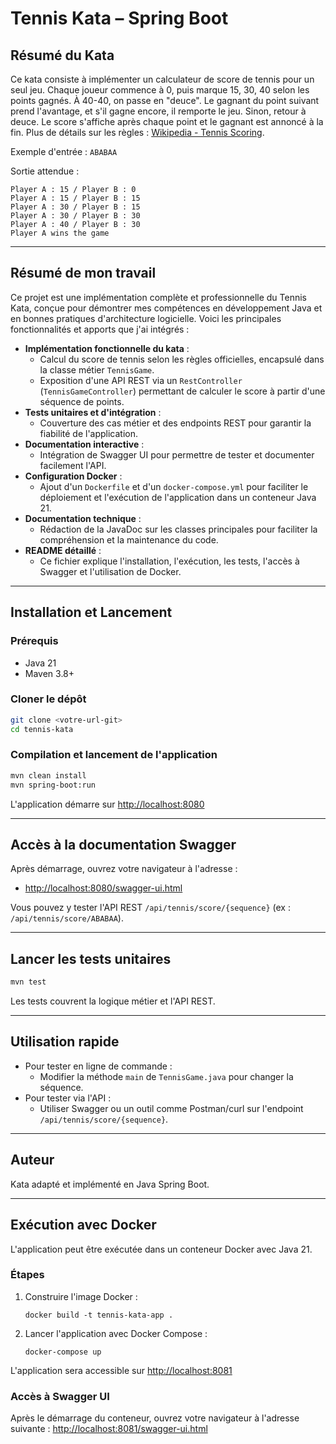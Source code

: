 # Tennis Kata – Spring Boot

## Résumé du Kata

Ce kata consiste à implémenter un calculateur de score de tennis pour un seul jeu. Chaque joueur commence à 0, puis marque 15, 30, 40 selon les points gagnés. À 40-40, on passe en "deuce". Le gagnant du point suivant prend l'avantage, et s'il gagne encore, il remporte le jeu. Sinon, retour à deuce. Le score s'affiche après chaque point et le gagnant est annoncé à la fin. Plus de détails sur les règles : [Wikipedia - Tennis Scoring](http://en.wikipedia.org/wiki/Tennis#Scoring).

Exemple d'entrée : `ABABAA`

Sortie attendue :
```
Player A : 15 / Player B : 0
Player A : 15 / Player B : 15
Player A : 30 / Player B : 15
Player A : 30 / Player B : 30
Player A : 40 / Player B : 30
Player A wins the game
```

---

## Résumé de mon travail

Ce projet est une implémentation complète et professionnelle du Tennis Kata, conçue pour démontrer mes compétences en développement Java et en bonnes pratiques d'architecture logicielle. Voici les principales fonctionnalités et apports que j'ai intégrés :

- **Implémentation fonctionnelle du kata** :
  - Calcul du score de tennis selon les règles officielles, encapsulé dans la classe métier `TennisGame`.
  - Exposition d'une API REST via un `RestController` (`TennisGameController`) permettant de calculer le score à partir d'une séquence de points.
- **Tests unitaires et d'intégration** :
  - Couverture des cas métier et des endpoints REST pour garantir la fiabilité de l'application.
- **Documentation interactive** :
  - Intégration de Swagger UI pour permettre de tester et documenter facilement l'API.
- **Configuration Docker** :
  - Ajout d'un `Dockerfile` et d'un `docker-compose.yml` pour faciliter le déploiement et l'exécution de l'application dans un conteneur Java 21.
- **Documentation technique** :
  - Rédaction de la JavaDoc sur les classes principales pour faciliter la compréhension et la maintenance du code.
- **README détaillé** :
  - Ce fichier explique l'installation, l'exécution, les tests, l'accès à Swagger et l'utilisation de Docker.
  
---

## Installation et Lancement

### Prérequis
- Java 21
- Maven 3.8+

### Cloner le dépôt
```bash
git clone <votre-url-git>
cd tennis-kata
```

### Compilation et lancement de l'application
```bash
mvn clean install
mvn spring-boot:run
```

L'application démarre sur [http://localhost:8080](http://localhost:8080)

---

## Accès à la documentation Swagger

Après démarrage, ouvrez votre navigateur à l'adresse :

- [http://localhost:8080/swagger-ui.html](http://localhost:8080/swagger-ui.html)

Vous pouvez y tester l'API REST `/api/tennis/score/{sequence}` (ex : `/api/tennis/score/ABABAA`).

---

## Lancer les tests unitaires

```bash
mvn test
```

Les tests couvrent la logique métier et l'API REST.

---

## Utilisation rapide

- Pour tester en ligne de commande :
  - Modifier la méthode `main` de `TennisGame.java` pour changer la séquence.
- Pour tester via l'API :
  - Utiliser Swagger ou un outil comme Postman/curl sur l'endpoint `/api/tennis/score/{sequence}`.

---

## Auteur

Kata adapté et implémenté en Java Spring Boot.

---

## Exécution avec Docker

L'application peut être exécutée dans un conteneur Docker avec Java 21.

### Étapes
1. Construire l'image Docker :
   ```
   docker build -t tennis-kata-app .
   ```
2. Lancer l'application avec Docker Compose :
   ```
   docker-compose up
   ```

L'application sera accessible sur [http://localhost:8081](http://localhost:8081)

### Accès à Swagger UI
Après le démarrage du conteneur, ouvrez votre navigateur à l'adresse suivante :
[http://localhost:8081/swagger-ui.html](http://localhost:8081/swagger-ui.html)
